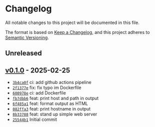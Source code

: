 # Changelog

All notable changes to this project will be documented in this file.

The format is based on [Keep a Changelog](https://keepachangelog.com/en/1.0.0/), and this project adheres to [Semantic Versioning](https://semver.org/spec/v2.0.0.html).

## Unreleased

## [v0.1.0](https://github.com/msound/hellopod/releases/tag/v0.1.0) - 2025-02-25

- [`3b4ca0f`](https://github.com/msound/hellopod/commit/3b4ca0fdf7d844f518336549c939e3e70a01127a) ci: add github actions pipeline
- [`2f1377e`](https://github.com/msound/hellopod/commit/2f1377eff8e66bb386d2f731392f79e7cff710f9) fix: fix typo im Dockerfile
- [`600978e`](https://github.com/msound/hellopod/commit/600978e2ded8a23901210a95b40c562f0b8e4f5a) ci: add Dockerfile
- [`fb7dbb6`](https://github.com/msound/hellopod/commit/fb7dbb63cb67cb5317652f9c7ae2fe65e29705b6) feat: print host and path in output
- [`6f485a1`](https://github.com/msound/hellopod/commit/6f485a135d9e724877974a3ffaed51cf6d62f2f7) feat: format output as HTML
- [`082ffa3`](https://github.com/msound/hellopod/commit/082ffa336a60683f26e4be428ac0ecab61816ff1) feat: print hostname in output
- [`8b33788`](https://github.com/msound/hellopod/commit/8b33788c48191e38b25a5a540373eb8e6e0d5ab4) feat: stand up simple web server
- [`25544b1`](https://github.com/msound/hellopod/commit/25544b18447d29709fe553f4cde2993a064ca30c) Initial commit
